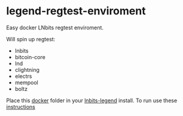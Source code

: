 # legend-regtest-enviroment
Easy docker LNbits regtest enviroment.

Will spin up regtest:

* lnbits
* bitcoin-core
* lnd
* clightning
* electrs
* mempool
* boltz

Place this <a href="./docker">docker</a> folder in your <a href="https://github.com/lnbits/lnbits-legend">lnbits-legend</a> install. To run use these <a href="./docker/README.md">instructions</a>
